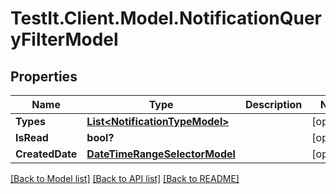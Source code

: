 # TestIt.Client.Model.NotificationQueryFilterModel

## Properties

Name | Type | Description | Notes
------------ | ------------- | ------------- | -------------
**Types** | [**List&lt;NotificationTypeModel&gt;**](NotificationTypeModel.md) |  | [optional] 
**IsRead** | **bool?** |  | [optional] 
**CreatedDate** | [**DateTimeRangeSelectorModel**](DateTimeRangeSelectorModel.md) |  | [optional] 

[[Back to Model list]](../README.md#documentation-for-models) [[Back to API list]](../README.md#documentation-for-api-endpoints) [[Back to README]](../README.md)

